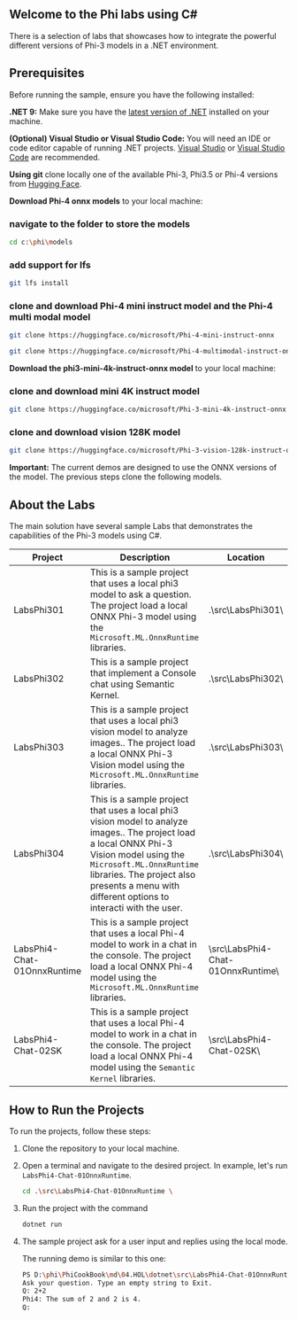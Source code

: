 ﻿## Welcome to the Phi labs using C#

There is a selection of labs that showcases how to integrate the powerful different versions of Phi-3 models in a .NET environment.

## Prerequisites

Before running the sample, ensure you have the following installed:

**.NET 9:** Make sure you have the [latest version of .NET](https://dotnet.microsoft.com/download/dotnet/) installed on your machine.

**(Optional) Visual Studio or Visual Studio Code:** You will need an IDE or code editor capable of running .NET projects. [Visual Studio](https://visualstudio.microsoft.com/) or [Visual Studio Code](https://code.visualstudio.com/) are recommended.

**Using git** clone locally one of the available Phi-3, Phi3.5 or Phi-4 versions from [Hugging Face](https://huggingface.co).

**Download Phi-4 onnx models** to your local machine:

### navigate to the folder to store the models

```bash
cd c:\phi\models
```

### add support for lfs

```bash
git lfs install 
```

### clone and download Phi-4 mini instruct model and the Phi-4 multi modal model

```bash
git clone https://huggingface.co/microsoft/Phi-4-mini-instruct-onnx

git clone https://huggingface.co/microsoft/Phi-4-multimodal-instruct-onnx
```

**Download the phi3-mini-4k-instruct-onnx model** to your local machine:

### clone and download mini 4K instruct model

```bash
git clone https://huggingface.co/microsoft/Phi-3-mini-4k-instruct-onnx
```

### clone and download vision 128K model

```bash
git clone https://huggingface.co/microsoft/Phi-3-vision-128k-instruct-onnx-cpu
```

**Important:** The current demos are designed to use the ONNX versions of the model. The previous steps clone the following models. 

## About the Labs

The main solution have several sample Labs that demonstrates the capabilities of the Phi-3 models using C#.

| Project | Description | Location |
| ------------ | ----------- | -------- |
| LabsPhi301    | This is a sample project that uses a local phi3 model to ask a question. The project load a local ONNX Phi-3 model using the `Microsoft.ML.OnnxRuntime` libraries. | .\src\LabsPhi301\ |
| LabsPhi302    | This is a sample project that implement a Console chat using Semantic Kernel. | .\src\LabsPhi302\ |
| LabsPhi303 | This is a sample project that uses a local phi3 vision model to analyze images.. The project load a local ONNX Phi-3 Vision model using the `Microsoft.ML.OnnxRuntime` libraries. | .\src\LabsPhi303\ |
| LabsPhi304 | This is a sample project that uses a local phi3 vision model to analyze images.. The project load a local ONNX Phi-3 Vision model using the `Microsoft.ML.OnnxRuntime` libraries. The project also presents a menu with different options to interacti with the user. | .\src\LabsPhi304\ |
| LabsPhi4-Chat-01OnnxRuntime | This is a sample project that uses a local Phi-4 model to work in a chat in the console. The project load a local ONNX Phi-4 model using the `Microsoft.ML.OnnxRuntime` libraries. | \src\LabsPhi4-Chat-01OnnxRuntime\ |
| LabsPhi4-Chat-02SK | This is a sample project that uses a local Phi-4 model to work in a chat in the console. The project load a local ONNX Phi-4 model using the `Semantic Kernel` libraries. | \src\LabsPhi4-Chat-02SK\ |

## How to Run the Projects

To run the projects, follow these steps:

1. Clone the repository to your local machine.

1. Open a terminal and navigate to the desired project. In example, let's run `LabsPhi4-Chat-01OnnxRuntime`.

    ```bash
    cd .\src\LabsPhi4-Chat-01OnnxRuntime \
    ```

1. Run the project with the command

    ```bash
    dotnet run
    ```

1. The sample project ask for a user input and replies using the local mode. 

   The running demo is similar to this one:

   ```bash
   PS D:\phi\PhiCookBook\md\04.HOL\dotnet\src\LabsPhi4-Chat-01OnnxRuntime> dotnet run
   Ask your question. Type an empty string to Exit.
   Q: 2+2
   Phi4: The sum of 2 and 2 is 4.
   Q:
   ```
